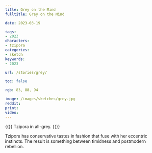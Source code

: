 ```yaml
---
title: Grey on the Mind
fulltitle: Grey on the Mind

date: 2023-03-19

tags: 
- 2023
characters:
- tzipora
categories:
- sketch
keywords:
- 2023

url: /stories/grey/

toc: false

rgb: 83, 88, 94

image: /images/sketches/grey.jpg
reddit:
print: 
video:
---
```

{{<note caption>}}
Tzipora in all-grey.
{{</note>}}

Tzipora has conservative tastes in fashion that fuse with her eccentric instincts. The result is something between timidness and postmodern rebellion.